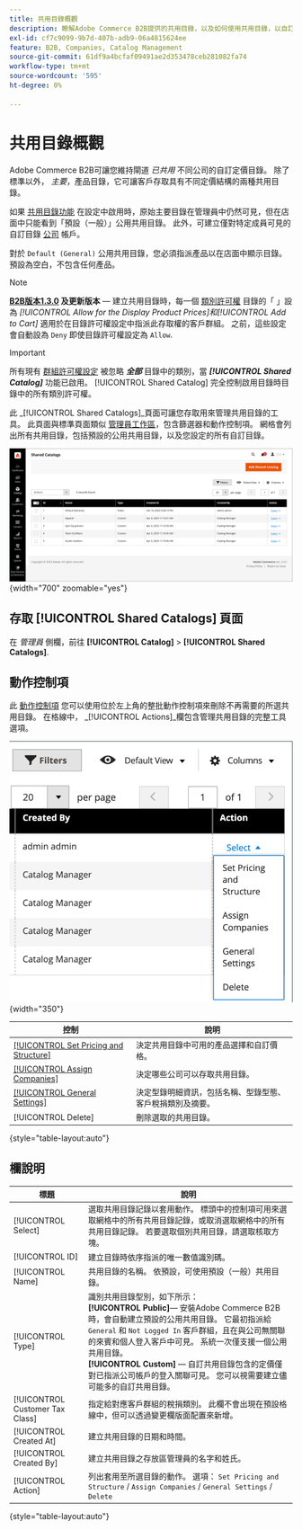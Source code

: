 ```yaml
---
title: 共用目錄概觀
description: 瞭解Adobe Commerce B2B提供的共用目錄，以及如何使用共用目錄，以自訂價格維護不同公司帳戶的閘道目錄。
exl-id: cf7c9099-9b7d-407b-adb9-06a4815624ee
feature: B2B, Companies, Catalog Management
source-git-commit: 61df9a4bcfaf09491ae2d353478ceb281082fa74
workflow-type: tm+mt
source-wordcount: '595'
ht-degree: 0%

---
```


# 共用目錄概觀

Adobe Commerce B2B可讓您維持閘道 _已共用_ 不同公司的自訂定價目錄。 除了標準以外， _主要_，產品目錄，它可讓客戶存取具有不同定價結構的兩種共用目錄。

如果 [共用目錄功能](enable-basic-features.md) 在設定中啟用時，原始主要目錄在管理員中仍然可見，但在店面中只能看到「預設（一般）」公用共用目錄。 此外，可建立僅對特定成員可見的自訂目錄 [公司](account-companies.md) 帳戶。

對於 `Default (General)` 公用共用目錄，您必須指派產品以在店面中顯示目錄。 預設為空白，不包含任何產品。

>[!NOTE]
>
>**[B2B版本1.3.0](release-notes.md#b2b-v130) 及更新版本**  — 建立共用目錄時，每一個 [類別許可權](../catalog/category-permissions.md) 目錄的「 」設為 _[!UICONTROL Allow for the Display Product Prices]_和_[!UICONTROL Add to Cart]_ 適用於在目錄許可權設定中指派此存取權的客戶群組。 之前，這些設定會自動設為 `Deny` 即使目錄許可權設定為 `Allow`.

>[!IMPORTANT]
>
>所有現有 [群組許可權設定](../configuration-reference/catalog/catalog.md#category-permissions) 被忽略 **_全部_** 目錄中的類別，當 **_[!UICONTROL Shared Catalog]_** 功能已啟用。 [!UICONTROL Shared Catalog] 完全控制啟用目錄時目錄中的所有類別許可權。

此 _[!UICONTROL Shared Catalogs]_頁面可讓您存取用來管理共用目錄的工具。 此頁面與標準頁面類似 [管理員工作區](../getting-started/admin-workspace.md)，包含篩選器和動作控制項。 網格會列出所有共用目錄，包括預設的公用共用目錄，以及您設定的所有自訂目錄。

![共用目錄](./assets/shared-catalogs-grid.png){width="700" zoomable="yes"}

## 存取 [!UICONTROL Shared Catalogs] 頁面

在 _管理員_ 側欄，前往 **[!UICONTROL Catalog]** > **[!UICONTROL Shared Catalogs]**.

## 動作控制項

此 [動作控制項](../getting-started/admin-actions-control.md) 您可以使用位於左上角的整批動作控制項來刪除不再需要的所選共用目錄。 在格線中， _[!UICONTROL Actions]_欄包含管理共用目錄的完整工具選項。

![共用目錄動作](./assets/shared-catalog-grid-action-column-controls.png){width="350"}

| 控制 | 說明 |
|------|-----------|
| [[!UICONTROL Set Pricing and Structure]](catalog-shared-pricing-structure.md) | 決定共用目錄中可用的產品選擇和自訂價格。 |
| [[!UICONTROL Assign Companies]](catalog-shared-assign-companies.md) | 決定哪些公司可以存取共用目錄。 |
| [[!UICONTROL General Settings]](catalog-shared-manage.md) | 決定型錄明細資訊，包括名稱、型錄型態、客戶稅捐類別及摘要。 |
| [!UICONTROL Delete] | 刪除選取的共用目錄。 |

{style="table-layout:auto"}

## 欄說明

| 標題 | 說明 |
|--- |--- |
| [!UICONTROL Select] | 選取共用目錄記錄以套用動作。 標頭中的控制項可用來選取網格中的所有共用目錄記錄，或取消選取網格中的所有共用目錄記錄。 若要選取個別共用目錄，請選取核取方塊。 |
| [!UICONTROL ID] | 建立目錄時依序指派的唯一數值識別碼。 |
| [!UICONTROL Name] | 共用目錄的名稱。 依預設，可使用預設（一般）共用目錄。 |
| [!UICONTROL Type] | 識別共用目錄型別，如下所示： <br/>**[!UICONTROL Public]**— 安裝Adobe Commerce B2B時，會自動建立預設的公用共用目錄。 它最初指派給 `General` 和 `Not Logged In` 客戶群組，且在與公司無關聯的來賓和個人登入客戶中可見。 系統一次僅支援一個公用共用目錄。<br/>**[!UICONTROL Custom]**  — 自訂共用目錄包含的定價僅對已指派公司帳戶的登入關聯可見。 您可以視需要建立儘可能多的自訂共用目錄。 |
| [!UICONTROL Customer Tax Class] | 指定給對應客戶群組的稅捐類別。 此欄不會出現在預設格線中，但可以透過變更欄版面配置來新增。 |
| [!UICONTROL Created At] | 建立共用目錄的日期和時間。 |
| [!UICONTROL Created By] | 建立共用目錄之存放區管理員的名字和姓氏。 |
| [!UICONTROL Action] | 列出套用至所選目錄的動作。 選項： `Set Pricing and Structure` / `Assign Companies` / `General Settings` / `Delete` |

{style="table-layout:auto"}
